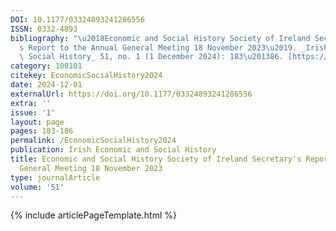 ```yaml
---
DOI: 10.1177/03324893241286556
ISSN: 0332-4893
bibliography: "\u2018Economic and Social History Society of Ireland Secretary\u2019\
  s Report to the Annual General Meeting 18 November 2023\u2019. _Irish Economic and\
  \ Social History_ 51, no. 1 (1 December 2024): 183\u201386. [https://doi.org/10.1177/03324893241286556](https://doi.org/10.1177/03324893241286556)."
category: 100101
citekey: EconomicSocialHistory2024
date: 2024-12-01
externalUrl: https://doi.org/10.1177/03324893241286556
extra: ''
issue: '1'
layout: page
pages: 183-186
permalink: /EconomicSocialHistory2024
publication: Irish Economic and Social History
title: Economic and Social History Society of Ireland Secretary's Report to the Annual
  General Meeting 18 November 2023
type: journalArticle
volume: '51'
---
```

{% include articlePageTemplate.html %}